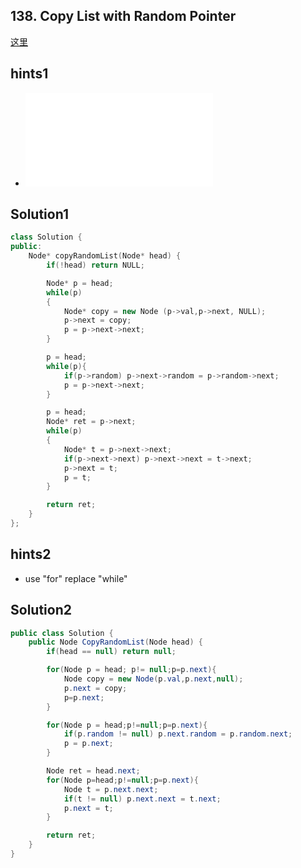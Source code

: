 ## 138. Copy List with Random Pointer
[这里](https://leetcode.com/problems/copy-list-with-random-pointer/)

## hints1
* ![参考](../../../leetcode/medium/138/copyRandomList.md)
## Solution1
``` cpp
class Solution {
public:
    Node* copyRandomList(Node* head) {
        if(!head) return NULL;

        Node* p = head;
        while(p)
        {
            Node* copy = new Node (p->val,p->next, NULL);
            p->next = copy;
            p = p->next->next;
        }

        p = head;
        while(p){
            if(p->random) p->next->random = p->random->next;
            p = p->next->next;
        }

        p = head;
        Node* ret = p->next;
        while(p)
        {
            Node* t = p->next->next;
            if(p->next->next) p->next->next = t->next;
            p->next = t;
            p = t;
        }

        return ret;
    }
};
```
## hints2
* use "for" replace "while"
## Solution2
``` csharp
public class Solution {
    public Node CopyRandomList(Node head) {
        if(head == null) return null;

        for(Node p = head; p!= null;p=p.next){
            Node copy = new Node(p.val,p.next,null);
            p.next = copy;
            p=p.next;
        }

        for(Node p = head;p!=null;p=p.next){
            if(p.random != null) p.next.random = p.random.next;
            p = p.next;
        }

        Node ret = head.next;
        for(Node p=head;p!=null;p=p.next){
            Node t = p.next.next;
            if(t != null) p.next.next = t.next;
            p.next = t;
        }

        return ret;
    }
}
```